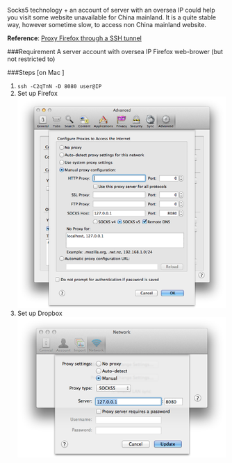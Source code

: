 
Socks5 technology + an account of server with an oversea IP could help you visit some website unavailable for China mainland. It is a quite stable way, however sometime slow, to access non China mainland website. 

**Reference**: [Proxy Firefox through a SSH tunnel](https://calomel.org/firefox_ssh_proxy.html)

###Requirement 
	A server account with oversea IP
	Firefox web-brower (but not restricted to)

###Steps [on Mac ]
1. `ssh -C2qTnN -D 8080 user@IP`
2. Set up Firefox ![Firefox](https://github.com/DelinLi/delinli.github.io/raw/master/pic/Firefox.png "Firefox Preference")
3. Set up Dropbox ![Dropbox](https://github.com/DelinLi/delinli.github.io/raw/master/pic/Dropbox.png)

